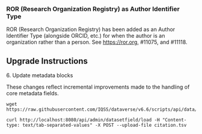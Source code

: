 ### ROR (Research Organization Registry) as Author Identifier Type 

ROR (Research Organization Registry) has been added as an Author Identifier Type (alongside ORCID, etc.) for when the author is an organization rather than a person. See <https://ror.org>, #11075, and #11118.

## Upgrade Instructions

6\. Update metadata blocks

These changes reflect incremental improvements made to the handling of core metadata fields.

```shell
wget https://raw.githubusercontent.com/IQSS/dataverse/v6.6/scripts/api/data/metadatablocks/citation.tsv

curl http://localhost:8080/api/admin/datasetfield/load -H "Content-type: text/tab-separated-values" -X POST --upload-file citation.tsv
```
